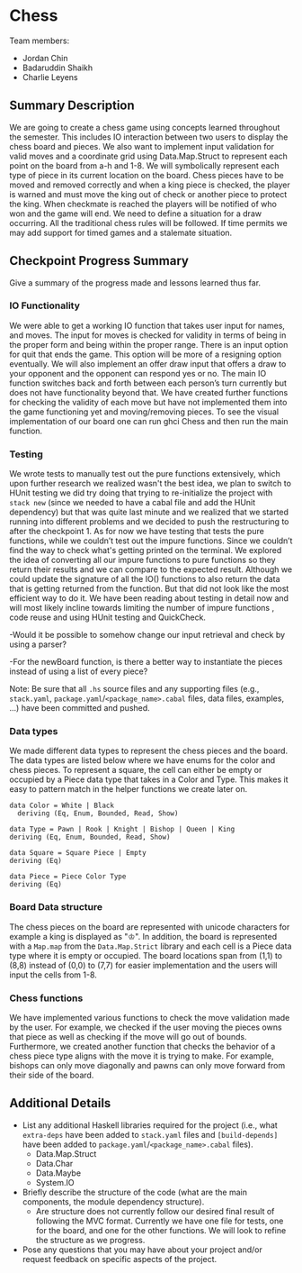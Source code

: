 # Chess

Team members:

- Jordan Chin
- Badaruddin Shaikh
- Charlie Leyens

## Summary Description

We are going to create a chess game using concepts learned throughout the semester. This includes IO interaction between two users to display the chess board and pieces. We also want to implement input validation for valid moves and a coordinate grid using Data.Map.Struct to represent each point on the board from a-h and 1-8. We will symbolically represent each type of piece in its current location on the board. Chess pieces have to be moved and removed correctly and when a king piece is checked, the player is warned and must move the king out of check or another piece to protect the king. When checkmate is reached the players will be notified of who won and the game will end. We need to define a situation for a draw occurring. All the traditional chess rules will be followed. If time permits we may add support for timed games and a stalemate situation.

## Checkpoint Progress Summary

Give a summary of the progress made and lessons learned thus far.

### IO Functionality

We were able to get a working IO function that takes user input for names, and moves. The input for moves is checked for validity in terms of being in the proper form and being within the proper range. There is an input option for quit that ends the game. This option will be more of a resigning option eventually. We will also implement an offer draw input that offers a draw to your opponent and the opponent can respond yes or no. The main IO function switches back and forth between each person’s turn currently but does not have functionality beyond that. We have created further functions for checking the validity of each move but have not implemented them into the game functioning yet and moving/removing pieces. To see the visual implementation of our board one can run ghci Chess and then run the main function.

### Testing

We wrote tests to manually test out the pure functions extensively, which upon further research we realized wasn't the best idea, we plan to switch to HUnit testing we did try doing that trying to re-initialize the project with `stack new` (since we needed to have a cabal file and add the HUnit dependency) but that was quite last minute and we realized that we started running into different problems and we decided to push the restructuring to after the checkpoint 1.
As for now we have testing that tests the pure functions, while we couldn’t test out the impure functions. Since we couldn’t find the way to check what's getting printed on the terminal. We explored the idea of converting all our impure functions to pure functions so they return their results and we can compare to the expected result. Although we could update the signature of all the IO() functions to also return the data that is getting returned from the function. But that did not look like the most efficient way to do it. We have been reading about testing in detail now and will most likely incline towards limiting the number of impure functions , code reuse and using HUnit testing and QuickCheck.

-Would it be possible to somehow change our input retrieval and check by using a parser?

-For the newBoard function, is there a better way to instantiate the pieces instead of using a list of every piece?

Note: Be sure that all `.hs` source files and any supporting files (e.g.,
`stack.yaml`, `package.yaml`/`<package_name>.cabal` files, data files, examples,
...) have been committed and pushed.

### Data types

We made different data types to represent the chess pieces and the board. The data types are listed below where we have enums for the color and chess pieces. To represent a square, the cell can either be empty or occupied by a Piece data type that takes in a Color and Type. This makes it easy to pattern match in the helper functions we create later on.

```
data Color = White | Black
  deriving (Eq, Enum, Bounded, Read, Show)
```

```
data Type = Pawn | Rook | Knight | Bishop | Queen | King
deriving (Eq, Enum, Bounded, Read, Show)
```

```
data Square = Square Piece | Empty
deriving (Eq)
```

```
data Piece = Piece Color Type
deriving (Eq)
```

### Board Data structure

The chess pieces on the board are represented with unicode characters for example a king is displayed as "♔". In addition, the board is represented with a `Map.map` from the `Data.Map.Strict` library and each cell is a Piece data type where it is empty or occupied. The board locations span from (1,1) to (8,8) instead of (0,0) to (7,7) for easier implementation and the users will input the cells from 1-8.

### Chess functions

We have implemented various functions to check the move validation made by the user. For example, we checked if the user moving the pieces owns that piece as well as checking if the move will go out of bounds. Furthermore, we created another function that checks the behavior of a chess piece type aligns with the move it is trying to make. For example, bishops can only move diagonally and pawns can only move forward from their side of the board.

## Additional Details

- List any additional Haskell libraries required for the project (i.e., what
  `extra-deps` have been added to `stack.yaml` files and `[build-depends]` have
  been added to `package.yaml`/`<package_name>.cabal` files).
  - Data.Map.Struct
  - Data.Char
  - Data.Maybe
  - System.IO
- Briefly describe the structure of the code (what are the main components, the
  module dependency structure).
  - Are structure does not currently follow our desired final result of following the MVC format. Currently we have one file for tests, one for the board, and one for the other functions. We will look to refine the structure as we progress.
- Pose any questions that you may have about your project and/or request
  feedback on specific aspects of the project.

